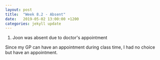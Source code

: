 ```yaml
---
layout: post
title:  "Week 8.2 - Absent"
date:   2019-05-02 13:00:00 +1200
categories: jekyll update
---
```

1. Joon was absent due to doctor's appointment

Since my GP can have an appointment during class time, I had no choice but have an appointment.